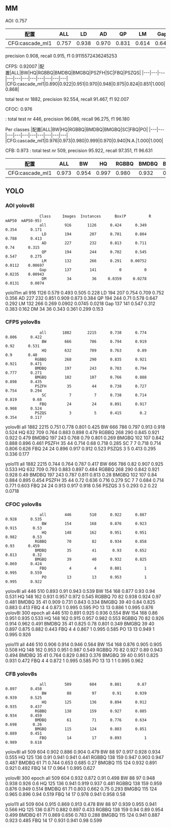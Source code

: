 
## MM

AOI: 0.757

|配置|ALL|LD|AD|QP|LM|Gap|DM|
|---|---|---|---|---|---|---|---|
|CFG:cascade_ml1|0.757|0.938|0.970|0.831|0.614|0.649|0.648|

precision 0.908, recall 0.915, f1 0.9115572436245253

CFPS: 
0.92007
|配置|ALL|BW|HQ|RGBBQ|BMDBQ|BMGBQ|PSZFH|SC|FBQ|PSZQS|
|---|---|---|---|---|---|---|---|---|---|---|
|CFG:cascade_ml1|0.890|0.922|0.951|0.970|0.948|0.975|0.824|0.851|1.000|0.868|

total test nr 1882, precision 92.554, recall 91.467, f1 92.007


CFOC: 0.976

: total test nr 446, precision 96.086, recall 96.275, f1 96.180


Per classes
|配置|ALL|BW|HQ|RGBBQ|BMDBQ|BMGBQ|SC|FBQ|PO|
|---|---|---|---|---|---|---|---|---|---|
|CFG:cascade_ml1|0.976|0.973|0.980|0.999|0.970|0.940|N.A.|1.000|1.000|

CFB: 0.973
: total test nr 509, precision 95.922, recall 97.351, f1 96.631


|配置|ALL|BW|HQ|RGBBQ|BMDBQ|BMGBQ|SC|FBQ|
|---|---|---|---|---|---|---|---|---|
|CFG:cascade_ml1|0.973|0.954|0.997|0.980|0.932|0.990|N.A.|1.000|


## YOLO 

### AOI yolov8l
                   Class     Images  Instances      Box(P          R      mAP50  mAP50-95)
                   all        916       1126      0.424      0.349      0.354      0.171
                    LD        194        207      0.701      0.804      0.788      0.413
                    AD        227        232      0.813      0.711       0.74      0.315
                    QP        194        244      0.702      0.545      0.547      0.275
                    LM        132        266      0.291    0.00752     0.0112    0.00697
                   Gap        137        141          0          0     0.0235    0.00943
                    DM         34         36     0.0359     0.0278     0.0131     0.0074

yolo11m
                   all        916       1126      0.579      0.493      0.505      0.228
                    LD        194        207      0.754      0.709      0.752      0.356
                    AD        227        232      0.851      0.909      0.873      0.384
                    QP        194        244       0.71      0.578      0.647      0.292
                    LM        132        266      0.269     0.0902     0.0745     0.0218
                   Gap        137        141      0.547      0.312      0.383      0.162
                    DM         34         36      0.343      0.361      0.299      0.153

### CFPS yolov8s

                   all       1882       2215      0.738      0.774      0.806      0.422
                    BW        666        786      0.794      0.919       0.92      0.531
                    HQ        632        709      0.763       0.89        0.9       0.48
                 RGBBQ        268        290      0.835      0.921      0.921      0.471
                 BMDBQ        197        243      0.703      0.794      0.777      0.271
                 BMGBQ        102        107      0.766      0.888      0.898      0.435
                 PSZFH         35         44      0.738      0.727      0.754      0.294
                    SC          7          7      0.738      0.714      0.819       0.68
                   FBQ         24         24      0.891      0.917      0.908      0.524
                 PSZQS          3          5      0.415        0.2      0.354      0.117

yolov8l
                  all       1882       2215      0.751      0.778      0.801      0.425
                    BW        666        786      0.797      0.913      0.918      0.524
                    HQ        632        709      0.764      0.883      0.898      0.479
                 RGBBQ        268        290      0.845      0.921      0.922      0.479
                 BMDBQ        197        243      0.768       0.79      0.801      0.269
                 BMGBQ        102        107      0.842      0.888      0.896      0.461
                 PSZFH         35         44      0.714       0.68      0.718      0.285
                    SC          7          7      0.718      0.714      0.806      0.626
                   FBQ         24         24      0.896      0.917      0.912      0.523
                 PSZQS          3          5      0.413      0.295      0.336      0.177

yolo11l
                   all       1882       2215      0.744      0.764      0.787      0.417
                    BW        666        786       0.82      0.907      0.925      0.533
                    HQ        632        709      0.793      0.883      0.897      0.484
                 RGBBQ        268        290      0.842      0.921      0.928       0.49
                 BMDBQ        197        243      0.787      0.811      0.813       0.28
                 BMGBQ        102        107       0.84      0.884      0.895      0.454
                 PSZFH         35         44       0.72      0.636      0.716      0.279
                    SC          7          7      0.684      0.714      0.771      0.603
                   FBQ         24         24      0.913      0.917      0.918       0.56
                 PSZQS          3          5      0.293        0.2       0.22     0.0718

### CFOC yolov8s

                   all        446        510      0.922      0.887      0.928      0.535
                    BW        154        168      0.876      0.923      0.915       0.53
                    HQ        148        162      0.951      0.951      0.982       0.53
                 RGBBQ         70         82      0.934      0.858       0.93      0.459
                 BMDBQ         35         41       0.93      0.652      0.813       0.32
                 BMGBQ         39         40      0.932      0.825      0.869      0.424
                   FBQ          4          4      0.881          1      0.995      0.559
                    PO         13         13      0.953          1      0.995      0.922
yolov8l
                   all        446        510      0.893       0.91      0.943      0.539
                    BW        154        168      0.877       0.93       0.94      0.531
                    HQ        148        162      0.931      0.957      0.972      0.545
                 RGBBQ         70         82      0.938      0.924       0.97      0.481
                 BMDBQ         35         41      0.909      0.731      0.843      0.334
                 BMGBQ         39         40       0.84      0.825      0.883      0.413
                   FBQ          4          4      0.873          1      0.995      0.595
                    PO         13         13      0.886          1      0.995      0.876
yolov8l 300 epoch
                   all        446        510      0.891      0.925      0.936      0.554
                    BW        154        168       0.86      0.951      0.935      0.533
                    HQ        148        162      0.915      0.957      0.982      0.553
                 RGBBQ         70         82      0.926      0.914      0.962      0.491
                 BMDBQ         35         41      0.825       0.78      0.801      0.349
                 BMGBQ         39         40      0.897      0.875      0.882      0.443
                   FBQ          4          4      0.867          1      0.995      0.585
                    PO         13         13      0.949          1      0.995      0.926

yolo11l
                   all        446        510      0.906      0.914      0.946      0.564
                    BW        154        168      0.876      0.905      0.905      0.508
                    HQ        148        162      0.953      0.951      0.987      0.549
                 RGBBQ         70         82      0.927       0.89      0.943      0.494
                 BMDBQ         35         41      0.764      0.829      0.863      0.376
                 BMGBQ         39         40      0.951      0.825      0.931      0.472
                   FBQ          4          4      0.872          1      0.995      0.585
                    PO         13         13          1          1      0.995      0.962

### CFB yolov8s
                   all        509        604      0.881       0.87      0.897      0.458
                    BW         88         97       0.91      0.939      0.939      0.525
                    HQ        125        136      0.894      0.912      0.935      0.437
                 RGBBQ        138        159      0.927      0.885      0.934      0.459
                 BMDBQ         61         71      0.776      0.634      0.698       0.26
                 BMGBQ        115        124      0.883      0.851      0.889      0.451
                   FBQ         14         17      0.893          1      0.989      0.618

yolov8l
                  all        509        604      0.902      0.886      0.904      0.479
                    BW         88         97      0.917      0.928      0.934      0.555
                    HQ        125        136       0.91      0.941      0.941      0.441
                 RGBBQ        138        159      0.947      0.903      0.947      0.487
                 BMDBQ         61         71      0.744      0.653      0.685       0.27
                 BMGBQ        115        124      0.932      0.891      0.921      0.492
                   FBQ         14         17      0.964          1      0.995      0.627

yolov8l 300 epoch
                  all        509        604      0.932      0.872       0.91      0.498
                    BW         88         97      0.948      0.938      0.926        0.6
                    HQ        125        136      0.941      0.919      0.937      0.481
                 RGBBQ        138        159      0.959      0.876      0.949      0.514
                 BMDBQ         61         71      0.803      0.662       0.75      0.293
                 BMGBQ        115        124      0.965      0.896       0.94      0.519
                   FBQ         14         17      0.978      0.941      0.958       0.58

yolo11l
                   all        509        604      0.915      0.869      0.913      0.478
                    BW         88         97      0.939      0.955      0.941      0.566
                    HQ        125        136      0.871      0.882      0.897      0.433
                 RGBBQ        138        159       0.94       0.89      0.954      0.499
                 BMDBQ         61         71      0.869      0.656      0.783      0.288
                 BMGBQ        115        124      0.941      0.887      0.923      0.485
                   FBQ         14         17      0.931      0.941       0.98      0.599

